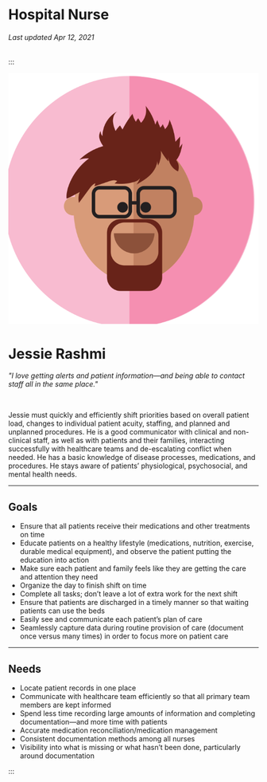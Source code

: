 # Hospital Nurse

###### Last updated Apr 12, 2021

:::

<div class="persona-header">

![Avatar Image](./assets/avatars/avatar38.svg)

<div>

# Jessie Rashmi

*"I love getting alerts and patient information—and being able to contact staff all in the same place."*

<br>

Jessie must quickly and efficiently shift priorities based on overall patient load, changes to individual patient acuity, staffing, and planned and unplanned procedures. He is a good communicator with clinical and non-clinical staff, as well as with patients and their families, interacting successfully with healthcare teams and de-escalating conflict when needed. He has a basic knowledge of disease processes, medications, and procedures. He stays aware of patients’ physiological, psychosocial, and mental health needs.

</div>

</div>

---

## Goals

-   Ensure that all patients receive their medications and other treatments on time
-   Educate patients on a healthy lifestyle (medications, nutrition, exercise, durable medical equipment), and observe the patient putting the education into action
-   Make sure each patient and family feels like they are getting the care and attention they need
-   Organize the day to finish shift on time
-   Complete all tasks; don’t leave a lot of extra work for the next shift
-   Ensure that patients are discharged in a timely manner so that waiting patients can use the beds
-   Easily see and communicate each patient’s plan of care
-   Seamlessly capture data during routine provision of care (document once versus many times) in order to focus more on patient care

---

## Needs

-   Locate patient records in one place
-   Communicate with healthcare team efficiently so that all primary team members are kept informed
-   Spend less time recording large amounts of information and completing documentation—and more time with patients
-   Accurate medication reconciliation/medication management
-   Consistent documentation methods among all nurses
-   Visibility into what is missing or what hasn’t been done, particularly around documentation

:::
